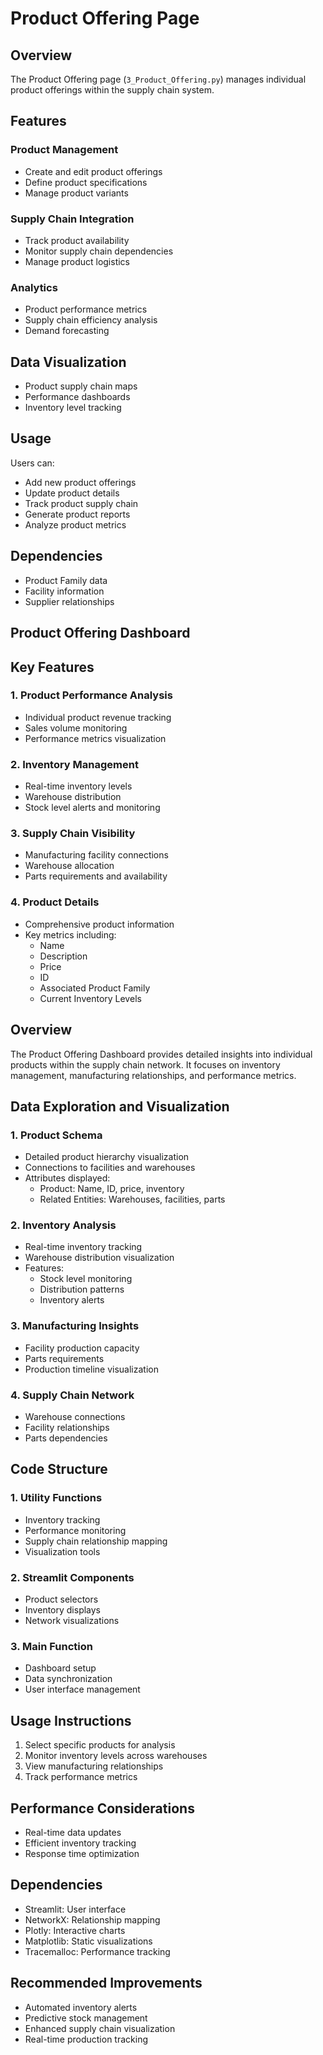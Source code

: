 # Product Offering Page

## Overview

The Product Offering page (`3_Product_Offering.py`) manages individual product offerings within the supply chain system.

## Features

### Product Management
- Create and edit product offerings
- Define product specifications
- Manage product variants

### Supply Chain Integration
- Track product availability
- Monitor supply chain dependencies
- Manage product logistics

### Analytics
- Product performance metrics
- Supply chain efficiency analysis
- Demand forecasting

## Data Visualization
- Product supply chain maps
- Performance dashboards
- Inventory level tracking

## Usage

Users can:
- Add new product offerings
- Update product details
- Track product supply chain
- Generate product reports
- Analyze product metrics

## Dependencies
- Product Family data
- Facility information
- Supplier relationships

## Product Offering Dashboard

## Key Features

### 1. Product Performance Analysis
- Individual product revenue tracking
- Sales volume monitoring
- Performance metrics visualization

### 2. Inventory Management
- Real-time inventory levels
- Warehouse distribution
- Stock level alerts and monitoring

### 3. Supply Chain Visibility
- Manufacturing facility connections
- Warehouse allocation
- Parts requirements and availability

### 4. Product Details
- Comprehensive product information
- Key metrics including:
  - Name
  - Description
  - Price
  - ID
  - Associated Product Family
  - Current Inventory Levels

## Overview
The Product Offering Dashboard provides detailed insights into individual products within the supply chain network. It focuses on inventory management, manufacturing relationships, and performance metrics.

## Data Exploration and Visualization

### **1. Product Schema**
- Detailed product hierarchy visualization
- Connections to facilities and warehouses
- Attributes displayed:
  - Product: Name, ID, price, inventory
  - Related Entities: Warehouses, facilities, parts

### **2. Inventory Analysis**
- Real-time inventory tracking
- Warehouse distribution visualization
- Features:
  - Stock level monitoring
  - Distribution patterns
  - Inventory alerts

### **3. Manufacturing Insights**
- Facility production capacity
- Parts requirements
- Production timeline visualization

### **4. Supply Chain Network**
- Warehouse connections
- Facility relationships
- Parts dependencies

## Code Structure

### **1. Utility Functions**
- Inventory tracking
- Performance monitoring
- Supply chain relationship mapping
- Visualization tools

### **2. Streamlit Components**
- Product selectors
- Inventory displays
- Network visualizations

### **3. Main Function**
- Dashboard setup
- Data synchronization
- User interface management

## Usage Instructions
1. Select specific products for analysis
2. Monitor inventory levels across warehouses
3. View manufacturing relationships
4. Track performance metrics

## Performance Considerations
- Real-time data updates
- Efficient inventory tracking
- Response time optimization

## Dependencies
- Streamlit: User interface
- NetworkX: Relationship mapping
- Plotly: Interactive charts
- Matplotlib: Static visualizations
- Tracemalloc: Performance tracking

## Recommended Improvements
- Automated inventory alerts
- Predictive stock management
- Enhanced supply chain visualization
- Real-time production tracking
